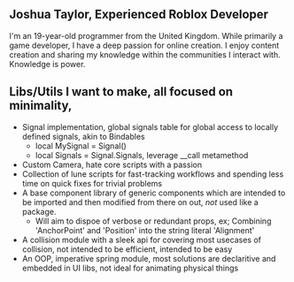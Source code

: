 ## Joshua Taylor, Experienced Roblox Developer
I'm an 19-year-old programmer from the United Kingdom. While primarily a game developer, I have a deep passion for online creation. I enjoy content creation and sharing my knowledge within the communities I interact with.
Knowledge is power.

## Libs/Utils I want to make, all focused on minimality,
- Signal implementation, global signals table for global access to locally defined signals, akin to Bindables
    - local MySignal = Signal()
    - local Signals = Signal.Signals, leverage __call metamethod
- Custom Camera, hate core scripts with a passion
- Collection of lune scripts for fast-tracking workflows and spending less time on quick fixes for trivial problems
- A base component library of generic components which are intended to be imported and then modified from there on out, *not* used like a package.
  - Will aim to dispoe of verbose or redundant props, ex; Combining 'AnchorPoint' and 'Position' into the string literal 'Alignment'
- A collision module with a sleek api for covering most usecases of collision, not intended to be efficient, intended to be easy
- An OOP, imperative spring module, most solutions are declaritive and embedded in UI libs, not ideal for animating physical things
